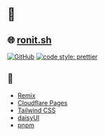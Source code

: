 # 👋

## 🌐 [ronit.sh](https://ronit.sh)

[![GitHub](https://img.shields.io/github/license/ronit-sh/ronit-sh)](./LICENSE)
[![code style: prettier](https://img.shields.io/badge/code_style-prettier-ff69b4.svg?style=flat)](https://github.com/prettier/prettier)

## 🚀

- [Remix](https://remix.run)
- [Cloudflare Pages](https://pages.cloudflare.com)
- [Tailwind CSS](https://tailwindcss.com/)
- [daisyUI](https://daisyui.com/)
- [pnpm](https://pnpm.io/)